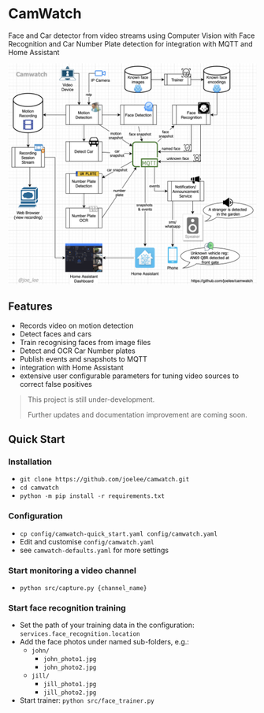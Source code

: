 # CamWatch
Face and Car detector from video streams using Computer Vision 
with Face Recognition and Car Number Plate detection for integration
with MQTT and Home Assistant


![GitHub Logo](docs/camwatch-target_arch.png)

## Features
- Records video on motion detection
- Detect faces and cars
- Train recognising faces from image files
- Detect and OCR Car Number plates  
- Publish events and snapshots to MQTT
- integration with Home Assistant
- extensive user configurable parameters for tuning video sources to correct false positives

> This project is still under-development.
> 
> Further updates and documentation improvement are coming soon.
 

## Quick Start

### Installation
- `git clone https://github.com/joelee/camwatch.git`
- `cd camwatch`
- `python -m pip install -r requirements.txt`


### Configuration
- `cp config/camwatch-quick_start.yaml config/camwatch.yaml`
- Edit and customise `config/camwatch.yaml`
- see `camwatch-defaults.yaml` for more settings


### Start monitoring a video channel
- `python src/capture.py {channel_name}`


### Start face recognition training
- Set the path of your training data in the configuration: `services.face_recognition.location`
- Add the face photos under named sub-folders, e.g.:
    - `john/`
        - `john_photo1.jpg`
        - `john_photo2.jpg`
    - `jill/`
        - `jill_photo1.jpg`
        - `jill_photo2.jpg`
- Start trainer: `python src/face_trainer.py`
    


